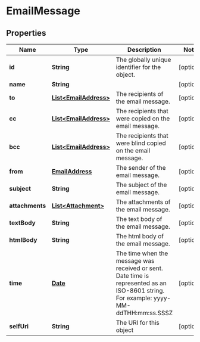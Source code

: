 
# EmailMessage

## Properties
Name | Type | Description | Notes
------------ | ------------- | ------------- | -------------
**id** | **String** | The globally unique identifier for the object. |  [optional]
**name** | **String** |  |  [optional]
**to** | [**List&lt;EmailAddress&gt;**](EmailAddress.md) | The recipients of the email message. |  [optional]
**cc** | [**List&lt;EmailAddress&gt;**](EmailAddress.md) | The recipients that were copied on the email message. |  [optional]
**bcc** | [**List&lt;EmailAddress&gt;**](EmailAddress.md) | The recipients that were blind copied on the email message. |  [optional]
**from** | [**EmailAddress**](EmailAddress.md) | The sender of the email message. |  [optional]
**subject** | **String** | The subject of the email message. |  [optional]
**attachments** | [**List&lt;Attachment&gt;**](Attachment.md) | The attachments of the email message. |  [optional]
**textBody** | **String** | The text body of the email message. |  [optional]
**htmlBody** | **String** | The html body of the email message. |  [optional]
**time** | [**Date**](Date.md) | The time when the message was received or sent. Date time is represented as an ISO-8601 string. For example: yyyy-MM-ddTHH:mm:ss.SSSZ |  [optional]
**selfUri** | **String** | The URI for this object |  [optional]



